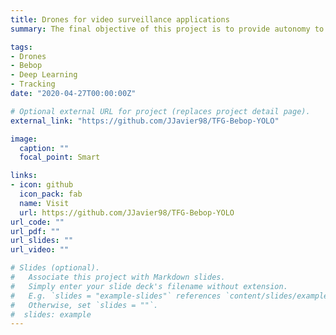 ```yaml
---
title: Drones for video surveillance applications
summary: The final objective of this project is to provide autonomy to a drone, in order to do video surveillance tasks with it. The main tasks are people detection and people tracking using the video stream given by the onboard drone camera. To do this, computer vision and machine learning algorithms are used.

tags:
- Drones
- Bebop
- Deep Learning
- Tracking
date: "2020-04-27T00:00:00Z"

# Optional external URL for project (replaces project detail page).
external_link: "https://github.com/JJavier98/TFG-Bebop-YOLO"

image:
  caption: ""
  focal_point: Smart

links:
- icon: github
  icon_pack: fab
  name: Visit
  url: https://github.com/JJavier98/TFG-Bebop-YOLO
url_code: ""
url_pdf: ""
url_slides: ""
url_video: ""

# Slides (optional).
#   Associate this project with Markdown slides.
#   Simply enter your slide deck's filename without extension.
#   E.g. `slides = "example-slides"` references `content/slides/example-slides.md`.
#   Otherwise, set `slides = ""`.
#  slides: example
---
```


